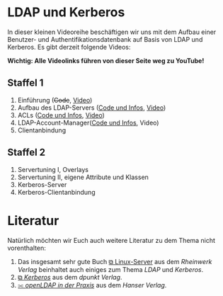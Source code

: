 # LDAP und Kerberos

In dieser kleinen Videoreihe beschäftigen wir uns mit dem Aufbau einer Benutzer- und Authentifikationsdatenbank auf Basis von LDAP und Kerberos. Es gibt derzeit folgende Videos:

**Wichtig: Alle Videolinks führen von dieser Seite weg zu YouTube!**

## Staffel 1
1. Einführung (~~Code~~, [Video](https://youtu.be/7Y0pHUZ7M6Q))
2. Aufbau des LDAP-Servers ([Code und Infos](ldap-02.html), [Video](https://www.youtube.com/watch?v=WVV_VGAMlCA))
3. ACLs ([Code und Infos](ldap-03.html), [Video](https://youtu.be/QiQaP017au0))
4. LDAP-Account-Manager([Code und Infos](ldap-04.html), Video)
5. Clientanbindung

## Staffel 2
1. Servertuning I, Overlays
2. Servertuning II, eigene Attribute und Klassen
3. Kerberos-Server
4. Kerberos-Clientanbindung

# Literatur

Natürlich möchten wir Euch auch weitere Literatur zu dem Thema nicht vorenthalten:

1. Das insgesamt sehr gute Buch [&#10697; Linux-Server](https://www.rheinwerk-verlag.de/linux-server-das-umfassende-handbuch/) aus dem *Rheinwerk Verlag* beinhaltet auch einiges zum Thema *LDAP* und *Kerberos*.
2. [&#10697; *Kerberos*](https://dpunkt.de/produkt/kerberos/) aus dem *dpunkt Verlag*.
3. [&#10967; *openLDAP in der Praxis*](https://www.hanser-kundencenter.de/fachbuch/artikel/9783446463875) aus dem *Hanser Verlag*.
